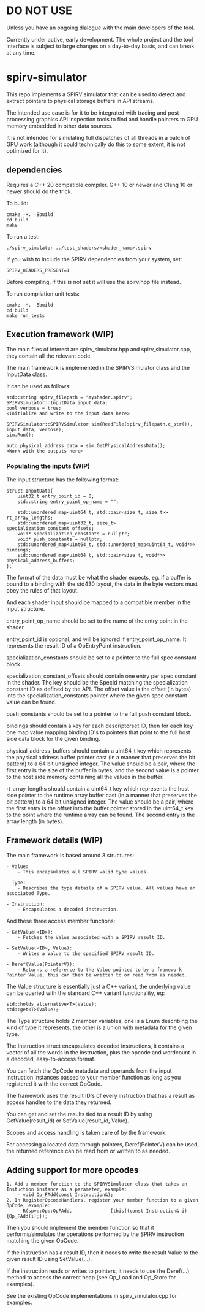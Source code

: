# DO NOT USE

Unless you have an ongoing dialogue with the main developers of the tool.

Currently under active, early development. The whole project and the tool interface is subject to large changes on a day-to-day basis, and can break at any time.


# spirv-simulator

This repo implements a SPIRV simulator that can be used to detect and extract pointers to physical storage buffers in API streams.

The intended use case is for it to be integrated with tracing and post processing graphics API inspection tools to find and handle pointers to GPU memory embedded in other data sources.


It is not intended for simulating full dispatches of all threads in a batch of GPU work (although it could technically do this to some extent, it is not optimized for it).


## dependencies

Requires a C++ 20 compatible compiler.
G++ 10 or newer and Clang 10 or newer should do the trick.

To build:

```
cmake -H. -Bbuild
cd build
make
```

To run a test:

```
./spirv_simulator ../test_shaders/<shader_name>.spirv
```


If you wish to include the SPIRV dependencies from your system, set:
```
SPIRV_HEADERS_PRESENT=1
```
Before compiling, if this is not set it will use the spirv.hpp file instead.

To run compilation unit tests:
```
cmake -H. -Bbuild
cd build
make run_tests
```


## Execution framework (WIP)

The main files of interest are spirv_simulator.hpp and spirv_simulator.cpp, they contain all the relevant code.

The main framework is implemented in the SPIRVSimulator class and the InputData class.

It can be used as follows:

```
std::string spirv_filepath = "myshader.spirv";
SPIRVSimulator::InputData input_data;
bool verbose = true;
<Initialize and write to the input data here>

SPIRVSimulator::SPIRVSimulator sim(ReadFile(spirv_filepath.c_str()), input_data, verbose);
sim.Run();

auto physical_address_data = sim.GetPhysicalAddressData();
<Work with the outputs here>
```

### Populating the inputs (WIP)

The input structure has the following format:

```
struct InputData{
    uint32_t entry_point_id = 0;
    std::string entry_point_op_name = "";

    std::unordered_map<uint64_t, std::pair<size_t, size_t>> rt_array_lengths;
    std::unordered_map<uint32_t, size_t> specialization_constant_offsets;
    void* specialization_constants = nullptr;
    void* push_constants = nullptr;
    std::unordered_map<uint64_t, std::unordered_map<uint64_t, void*>> bindings;
    std::unordered_map<uint64_t, std::pair<size_t, void*>> physical_address_buffers;
};
```

The format of the data must be what the shader expects, eg. if a buffer is bound to a binding with the std430 layout, the data in the byte vectors must obey the rules of that layout.

And each shader input should be mapped to a compatible member in the input structure.

entry_point_op_name should be set to the name of the entry point in the shader.

entry_point_id is optional, and will be ignored if entry_point_op_name. It represents the result ID of a OpEntryPoint instruction.

specialization_constants should be set to a pointer to the full spec constant block.

specialization_constant_offsets should contain one entry per spec constant in the shader.
The key should be the SpecId matching the specialization constant ID as defined by the API.
The offset value is the offset (in bytes) into the specialization_constants pointer where the given spec constant value can be found.

push_constants should be set to a pointer to the full push constant block.

bindings should contain a key for each descriptorset ID, then for each key one map value mapping binding ID's to pointers that point to the full host side data block for the given binding.

physical_address_buffers should contain a uint64_t key which represents the physical address buffer pointer cast (in a manner that preserves the bit pattern) to a 64 bit unsigned integer. The value should be a pair, where the first entry is the size of the buffer in bytes, and the second value is a pointer to the host side memory containing all the values in the buffer.

rt_array_lengths should contain a uint64_t key which represents the host side pointer to the runtime array buffer cast (in a manner that preserves the bit pattern) to a 64 bit unsigned integer. The value should be a pair, where the first entry is the offset into the buffer pointer stored in the uint64_t key to the point where the runtime array can be found. The second entry is the array length (in bytes).


## Framework details (WIP)

The main framework is based around 3 structures:
```
- Value:
	- This encapsulates all SPIRV valid type values.

- Type:
	- Describes the type details of a SPIRV value. All values have an associated Type.

- Instruction:
	- Encapsulates a decoded instruction.
```

And these three access member functions:
```
- GetValue(<ID>):
	- Fetches the Value associated with a SPIRV result ID.

- SetValue(<ID>, Value):
	- Writes a Value to the specified SPIRV result ID.

- Deref(Value(PointerV)):
	- Returns a reference to the Value pointed to by a framework Pointer Value, this can then be written to or read from as needed.
```

The Value structure is essentially just a C++ variant, the underlying value can be queried with the standard C++ variant functionality, eg:
```
std::holds_alternative<T>(Value);
std::get<T>(Value);
```

The Type structure holds 2 member variables, one is a Enum describing the kind of type it represents, the other is a union with metadata for the given type.

The Instruction struct encapsulates decoded instructions, it contains a vector of all the words in the instruction, plus the opcode and wordcount in a decoded, easy-to-access format.

You can fetch the OpCode metadata and operands from the input instruction instances passed to your member function as long as you registered it with the correct OpCode.


The framework uses the result ID's of every instruction that has a result as access handles to the data they returned.

You can get and set the results tied to a result ID by using GetValue(result_id) or SetValue(result_id, Value).

Scopes and access handling is taken care of by the framework.

For accessing allocated data through pointers, Deref(PointerV) can be used, the returned reference can be read from or written to as needed.


## Adding support for more opcodes

```
1. Add a member function to the SPIRVSimulator class that takes an Instuction instance as a parameter, example:
	- void Op_FAdd(const Instruction&);
2. In RegisterOpcodeHandlers, register your member function to a given OpCode, example:
	- R(spv::Op::OpFAdd,              [this](const Instruction& i){Op_FAdd(i);});
```

Then you should implement the member function so that it performs/simulates the operations performed by the SPIRV instruction matching the given OpCode.

If the instruction has a result ID, then it needs to write the result Value to the given result ID using SetValue(...).

If the instruction reads or writes to pointers, it needs to use the Deref(...) method to access the correct heap (see Op_Load and Op_Store for examples).

See the existing OpCode implementations in spirv_simulator.cpp for examples.
